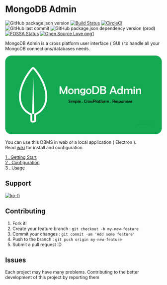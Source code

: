 # MongoDB Admin    

![GitHub package.json version](https://img.shields.io/github/package-json/v/hatamiarash7/MongoDB_Admin.svg) [![Build Status](https://travis-ci.org/hatamiarash7/MongoDB_Admin.svg?branch=master)](https://travis-ci.org/hatamiarash7/MongoDB_Admin) [![CircleCI](https://circleci.com/gh/hatamiarash7/MongoDB_Admin.svg?style=svg)](https://circleci.com/gh/hatamiarash7/MongoDB_Admin) ![GitHub last commit](https://img.shields.io/github/last-commit/hatamiarash7/MongoDB_Admin.svg) ![GitHub package.json dependency version (prod)](https://img.shields.io/github/package-json/dependency-version/hatamiarash7/MongoDB_Admin/mongodb.svg) [![FOSSA Status](https://app.fossa.com/api/projects/git%2Bgithub.com%2Fhatamiarash7%2FMongoDB_Admin.svg?type=shield)](https://app.fossa.com/projects/git%2Bgithub.com%2Fhatamiarash7%2FMongoDB_Admin?ref=badge_shield) [![Open Source Love png1](https://badges.frapsoft.com/os/v1/open-source.png?v=103)](https://github.com/ellerbrock/open-source-badges/)
  
MongoDB Admin is a cross platform user interface ( GUI ) to handle all your MongoDB connections/databases needs.  
  
![banner](/markdown/Github_Banner.jpg)  
  
You can use this DBMS in web or a local application ( Electron ).    
Read [wiki](https://github.com/hatamiarash7/MongoDB_Admin/wiki/1.-Getting-Start) for install and configuration

[1 . Getting Start](https://github.com/hatamiarash7/MongoDB_Admin/wiki/1.-Getting-Start)  
[2 . Configuration](https://github.com/hatamiarash7/MongoDB_Admin/wiki/2.-Configuration)  
[3 . Usage](https://github.com/hatamiarash7/MongoDB_Admin/wiki/3.-Usage)

## Support

[![ko-fi](https://www.ko-fi.com/img/githubbutton_sm.svg)](https://ko-fi.com/D1D1WGU9)

## Contributing

1. Fork it!  
2. Create your feature branch : `git checkout -b my-new-feature`  
3. Commit your changes : `git commit -am 'Add some feature'`    
4. Push to the branch : `git push origin my-new-feature`  
5. Submit a pull request :D  

## Issues

Each project may have many problems. Contributing to the better development of this project by reporting them

